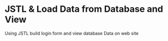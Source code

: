 <h1>JSTL & Load Data from Database and View</h1>
<p>Using JSTL build login form and view database Data on web site</p>
